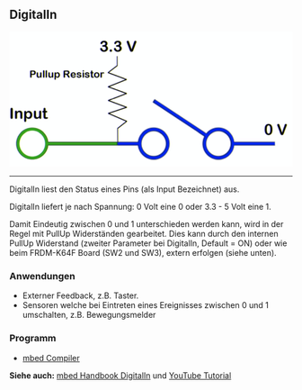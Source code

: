 ## DigitalIn

![](../../images/DigitalIn.png)

- - -

DigitalIn liest den Status eines Pins (als Input Bezeichnet) aus.

DigitalIn liefert je nach Spannung: 0 Volt eine 0 oder 3.3 - 5 Volt eine 1.

Damit Eindeutig zwischen 0 und 1 unterschieden werden kann, wird in der Regel mit PullUp Widerständen gearbeitet. Dies kann durch den internen PullUp Widerstand (zweiter Parameter bei DigitalIn, Default = ON) oder wie beim FRDM-K64F Board (SW2 und SW3), extern erfolgen (siehe unten).

### Anwendungen 

*   Externer Feedback, z.B. Taster.
*   Sensoren welche bei Eintreten eines Ereignisses zwischen 0 und 1 umschalten, z.B. Bewegungsmelder

### Programm

* [mbed Compiler](https://developer.mbed.org/compiler/#import:/teams/smdiotkitch/code/DigitalIn/)


**Siehe auch:** [mbed Handbook DigitalIn](https://docs.mbed.com/docs/mbed-os-api-reference/en/latest/APIs/io/DigitalIn/) und [YouTube Tutorial](https://www.youtube.com/watch?v=XmWqP8laxxk)

